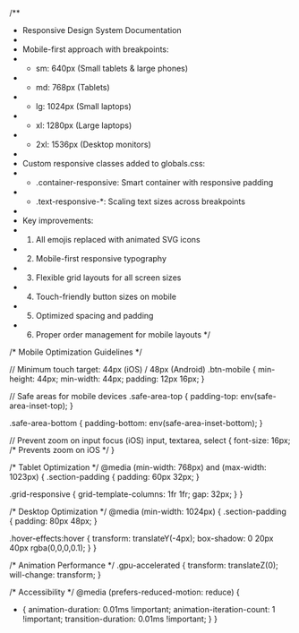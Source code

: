 /**
 * Responsive Design System Documentation
 * 
 * Mobile-first approach with breakpoints:
 * - sm: 640px (Small tablets & large phones)
 * - md: 768px (Tablets)
 * - lg: 1024px (Small laptops)
 * - xl: 1280px (Large laptops)
 * - 2xl: 1536px (Desktop monitors)
 * 
 * Custom responsive classes added to globals.css:
 * - .container-responsive: Smart container with responsive padding
 * - .text-responsive-*: Scaling text sizes across breakpoints
 * 
 * Key improvements:
 * 1. All emojis replaced with animated SVG icons
 * 2. Mobile-first responsive typography
 * 3. Flexible grid layouts for all screen sizes
 * 4. Touch-friendly button sizes on mobile
 * 5. Optimized spacing and padding
 * 6. Proper order management for mobile layouts
 */

/* Mobile Optimization Guidelines */

// Minimum touch target: 44px (iOS) / 48px (Android)
.btn-mobile {
  min-height: 44px;
  min-width: 44px;
  padding: 12px 16px;
}

// Safe areas for mobile devices
.safe-area-top {
  padding-top: env(safe-area-inset-top);
}

.safe-area-bottom {
  padding-bottom: env(safe-area-inset-bottom);
}

// Prevent zoom on input focus (iOS)
input, textarea, select {
  font-size: 16px; /* Prevents zoom on iOS */
}

/* Tablet Optimization */
@media (min-width: 768px) and (max-width: 1023px) {
  .section-padding {
    padding: 60px 32px;
  }
  
  .grid-responsive {
    grid-template-columns: 1fr 1fr;
    gap: 32px;
  }
}

/* Desktop Optimization */
@media (min-width: 1024px) {
  .section-padding {
    padding: 80px 48px;
  }
  
  .hover-effects:hover {
    transform: translateY(-4px);
    box-shadow: 0 20px 40px rgba(0,0,0,0.1);
  }
}

/* Animation Performance */
.gpu-accelerated {
  transform: translateZ(0);
  will-change: transform;
}

/* Accessibility */
@media (prefers-reduced-motion: reduce) {
  * {
    animation-duration: 0.01ms !important;
    animation-iteration-count: 1 !important;
    transition-duration: 0.01ms !important;
  }
}
